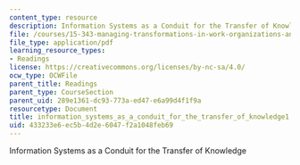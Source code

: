 ```yaml
---
content_type: resource
description: Information Systems as a Conduit for the Transfer of Knowledge
file: /courses/15-343-managing-transformations-in-work-organizations-and-society-spring-2002/433233e6ec5b4d2e6047f2a1048feb69_information_systems_as_a_conduit_for_the_transfer_of_knowledge1.pdf
file_type: application/pdf
learning_resource_types:
- Readings
license: https://creativecommons.org/licenses/by-nc-sa/4.0/
ocw_type: OCWFile
parent_title: Readings
parent_type: CourseSection
parent_uid: 289e1361-dc93-773a-ed47-e6a99d4f1f9a
resourcetype: Document
title: information_systems_as_a_conduit_for_the_transfer_of_knowledge1.pdf
uid: 433233e6-ec5b-4d2e-6047-f2a1048feb69
---
```

Information Systems as a Conduit for the Transfer of Knowledge